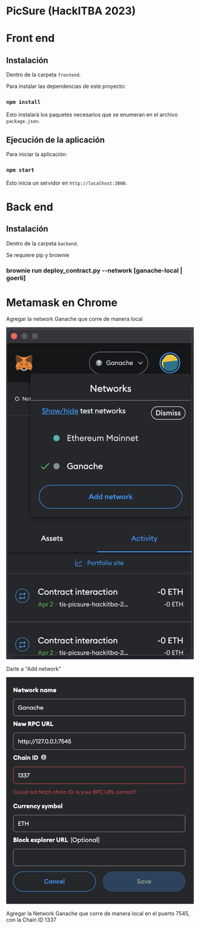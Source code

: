 # PicSure (HackITBA 2023)

# Front end

## Instalación

Dentro de la carpeta `frontend`.

Para instalar las dependencias de este proyecto:

### `npm install`

Esto instalará los paquetes necesarios que se enumeran en el archivo `package.json`.

## Ejecución de la aplicación

Para iniciar la aplicación:

### `npm start`

Esto inicia un servidor en `http://localhost:3000`.

# Back end

## Instalación

Dentro de la carpeta `backend`.

Se requiere pip y brownie

### brownie run deploy_contract.py --network [ganache-local | goerli]

# Metamask en Chrome

Agregar la network Ganache que corre de manera local

![Paso 1](paso1.png)

Darle a "Add network"

![Paso 2](paso2.png)

Agregar la Network Ganache que corre de manera local en el puerto 7545, con la Chain ID 1337